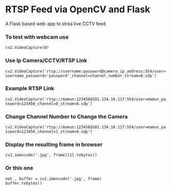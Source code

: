 # RTSP Feed via OpenCV and Flask

A Flask based web-app to strea live CCTV feed

### To test with webcam use

`cv2.VideoCapture(0)`

### Use Ip Camera/CCTV/RTSP Link

`cv2.VideoCapture('rtsp://username:password@camera_ip_address:554/user=username_password='password'_channel=channel_number_stream=0.sdp') `

### Example RTSP Link

`cv2.VideoCapture('rtsp://mamun:123456@101.134.16.117:554/user=mamun_password=123456_channel=0_stream=0.sdp')`

### Change Channel Number to Change the Camera

`cv2.VideoCapture('rtsp://mamun:123456@101.134.16.117:554/user=mamun_password=123456_channel=1_stream=0.sdp')`

### Display the resulting frame in browser

`cv2.imencode('.jpg', frame)[1].tobytes()`

### Or this one

```
net , buffer = cv2.imencode('.jpg', frame)
buffer.tobytes()
```

